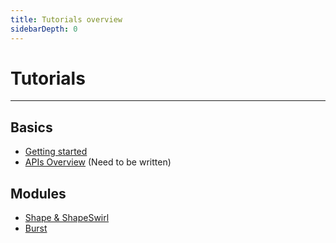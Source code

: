 ```yaml
---
title: Tutorials overview
sidebarDepth: 0
---
```


# Tutorials

---

## Basics
- [Getting started](./getting-started.md)
- [APIs Overview](#) (Need to be written)

## Modules
- [Shape & ShapeSwirl](./shape-swirl.md)
- [Burst](./burst.md)